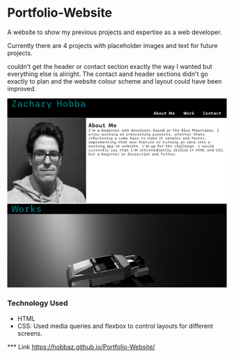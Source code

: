 # Portfolio-Website
A website to show my previous projects and expertise as a web developer.

Currently there are 4 projects with placeholder images and text for future projects.

couldn't get the header or contact section exactly the way I wanted but everything else is aliright. The contact aand header sections didn't go exactly to plan and the website colour scheme and layout could have been improved.

![portfolio](./images/capture.png)

### Technology Used
- HTML
- CSS: Used media queries and flexbox to control layouts for different screens.

*** Link
https://hobbaz.github.io/Portfolio-Website/
